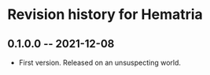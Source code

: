 # Revision history for Hematria

## 0.1.0.0 -- 2021-12-08

* First version. Released on an unsuspecting world.
